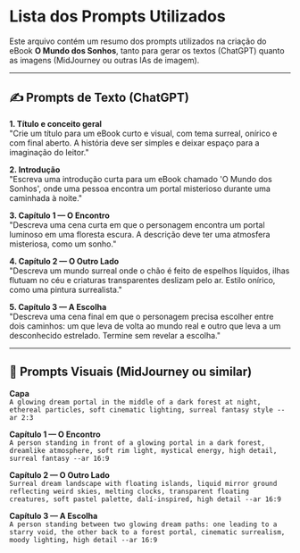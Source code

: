 # Lista dos Prompts Utilizados

Este arquivo contém um resumo dos prompts utilizados na criação do eBook **O Mundo dos Sonhos**, tanto para gerar os textos (ChatGPT) quanto as imagens (MidJourney ou outras IAs de imagem).

---

## ✍️ Prompts de Texto (ChatGPT)

**1. Título e conceito geral**  
"Crie um título para um eBook curto e visual, com tema surreal, onírico e com final aberto. A história deve ser simples e deixar espaço para a imaginação do leitor."

**2. Introdução**  
"Escreva uma introdução curta para um eBook chamado 'O Mundo dos Sonhos', onde uma pessoa encontra um portal misterioso durante uma caminhada à noite."

**3. Capítulo 1 — O Encontro**  
"Descreva uma cena curta em que o personagem encontra um portal luminoso em uma floresta escura. A descrição deve ter uma atmosfera misteriosa, como um sonho."

**4. Capítulo 2 — O Outro Lado**  
"Descreva um mundo surreal onde o chão é feito de espelhos líquidos, ilhas flutuam no céu e criaturas transparentes deslizam pelo ar. Estilo onírico, como uma pintura surrealista."

**5. Capítulo 3 — A Escolha**  
"Descreva uma cena final em que o personagem precisa escolher entre dois caminhos: um que leva de volta ao mundo real e outro que leva a um desconhecido estrelado. Termine sem revelar a escolha."

---

## 🎨 Prompts Visuais (MidJourney ou similar)

**Capa**  
`A glowing dream portal in the middle of a dark forest at night, ethereal particles, soft cinematic lighting, surreal fantasy style --ar 2:3`

**Capítulo 1 — O Encontro**  
`A person standing in front of a glowing portal in a dark forest, dreamlike atmosphere, soft rim light, mystical energy, high detail, surreal fantasy --ar 16:9`

**Capítulo 2 — O Outro Lado**  
`Surreal dream landscape with floating islands, liquid mirror ground reflecting weird skies, melting clocks, transparent floating creatures, soft pastel palette, dalí-inspired, high detail --ar 16:9`

**Capítulo 3 — A Escolha**  
`A person standing between two glowing dream paths: one leading to a starry void, the other back to a forest portal, cinematic surrealism, moody lighting, high detail --ar 16:9`
